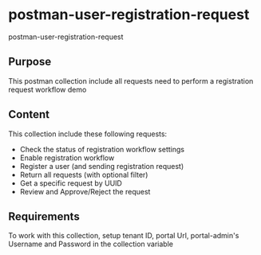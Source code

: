 # postman-user-registration-request
postman-user-registration-request

## Purpose
This postman collection include all requests need to perform a registration request workflow demo

## Content
This collection include these following requests:
- Check the status of registration workflow settings
- Enable registration workflow
- Register a user (and sending registration request)
- Return all requests (with optional filter)
- Get a specific request by UUID
- Review and Approve/Reject the request

## Requirements
To work with this collection, setup tenant ID, portal Url, portal-admin's Username and Password in the collection variable